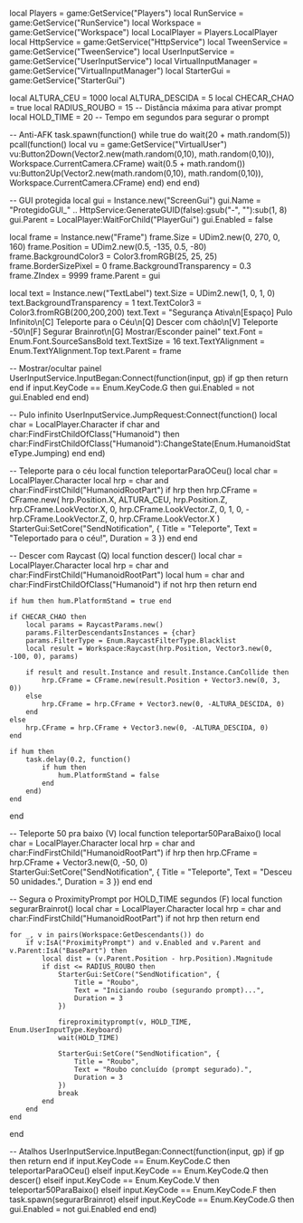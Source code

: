 local Players = game:GetService("Players")
local RunService = game:GetService("RunService")
local Workspace = game:GetService("Workspace")
local LocalPlayer = Players.LocalPlayer
local HttpService = game:GetService("HttpService")
local TweenService = game:GetService("TweenService")
local UserInputService = game:GetService("UserInputService")
local VirtualInputManager = game:GetService("VirtualInputManager")
local StarterGui = game:GetService("StarterGui")

local ALTURA_CEU = 1000
local ALTURA_DESCIDA = 5
local CHECAR_CHAO = true
local RADIUS_ROUBO = 15 -- Distância máxima para ativar prompt
local HOLD_TIME = 20 -- Tempo em segundos para segurar o prompt

-- Anti-AFK
task.spawn(function()
    while true do
        wait(20 + math.random(5))
        pcall(function()
            local vu = game:GetService("VirtualUser")
            vu:Button2Down(Vector2.new(math.random(0,10), math.random(0,10)), Workspace.CurrentCamera.CFrame)
            wait(0.5 + math.random())
            vu:Button2Up(Vector2.new(math.random(0,10), math.random(0,10)), Workspace.CurrentCamera.CFrame)
        end)
    end
end)

-- GUI protegida
local gui = Instance.new("ScreenGui")
gui.Name = "ProtegidoGUI_" .. HttpService:GenerateGUID(false):gsub("-", ""):sub(1, 8)
gui.Parent = LocalPlayer:WaitForChild("PlayerGui")
gui.Enabled = false

local frame = Instance.new("Frame")
frame.Size = UDim2.new(0, 270, 0, 160)
frame.Position = UDim2.new(0.5, -135, 0.5, -80)
frame.BackgroundColor3 = Color3.fromRGB(25, 25, 25)
frame.BorderSizePixel = 0
frame.BackgroundTransparency = 0.3
frame.ZIndex = 9999
frame.Parent = gui

local text = Instance.new("TextLabel")
text.Size = UDim2.new(1, 0, 1, 0)
text.BackgroundTransparency = 1
text.TextColor3 = Color3.fromRGB(200,200,200)
text.Text = "Segurança Ativa\n[Espaço] Pulo Infinito\n[C] Teleporte para o Céu\n[Q] Descer com chão\n[V] Teleporte -50\n[F] Segurar Brainrot\n[G] Mostrar/Esconder painel"
text.Font = Enum.Font.SourceSansBold
text.TextSize = 16
text.TextYAlignment = Enum.TextYAlignment.Top
text.Parent = frame

-- Mostrar/ocultar painel
UserInputService.InputBegan:Connect(function(input, gp)
    if gp then return end
    if input.KeyCode == Enum.KeyCode.G then
        gui.Enabled = not gui.Enabled
    end
end)

-- Pulo infinito
UserInputService.JumpRequest:Connect(function()
    local char = LocalPlayer.Character
    if char and char:FindFirstChildOfClass("Humanoid") then
        char:FindFirstChildOfClass("Humanoid"):ChangeState(Enum.HumanoidStateType.Jumping)
    end
end)

-- Teleporte para o céu
local function teleportarParaOCeu()
    local char = LocalPlayer.Character
    local hrp = char and char:FindFirstChild("HumanoidRootPart")
    if hrp then
        hrp.CFrame = CFrame.new(
            hrp.Position.X,
            ALTURA_CEU,
            hrp.Position.Z,
            hrp.CFrame.LookVector.X, 0, hrp.CFrame.LookVector.Z,
            0, 1, 0,
            -hrp.CFrame.LookVector.Z, 0, hrp.CFrame.LookVector.X
        )
        StarterGui:SetCore("SendNotification", {
            Title = "Teleporte",
            Text = "Teleportado para o céu!",
            Duration = 3
        })
    end
end

-- Descer com Raycast (Q)
local function descer()
    local char = LocalPlayer.Character
    local hrp = char and char:FindFirstChild("HumanoidRootPart")
    local hum = char and char:FindFirstChildOfClass("Humanoid")
    if not hrp then return end

    if hum then hum.PlatformStand = true end

    if CHECAR_CHAO then
        local params = RaycastParams.new()
        params.FilterDescendantsInstances = {char}
        params.FilterType = Enum.RaycastFilterType.Blacklist
        local result = Workspace:Raycast(hrp.Position, Vector3.new(0, -100, 0), params)

        if result and result.Instance and result.Instance.CanCollide then
            hrp.CFrame = CFrame.new(result.Position + Vector3.new(0, 3, 0))
        else
            hrp.CFrame = hrp.CFrame + Vector3.new(0, -ALTURA_DESCIDA, 0)
        end
    else
        hrp.CFrame = hrp.CFrame + Vector3.new(0, -ALTURA_DESCIDA, 0)
    end

    if hum then
        task.delay(0.2, function()
            if hum then
                hum.PlatformStand = false
            end
        end)
    end
end

-- Teleporte 50 pra baixo (V)
local function teleportar50ParaBaixo()
    local char = LocalPlayer.Character
    local hrp = char and char:FindFirstChild("HumanoidRootPart")
    if hrp then
        hrp.CFrame = hrp.CFrame + Vector3.new(0, -50, 0)
        StarterGui:SetCore("SendNotification", {
            Title = "Teleporte",
            Text = "Desceu 50 unidades.",
            Duration = 3
        })
    end
end

-- Segura o ProximityPrompt por HOLD_TIME segundos (F)
local function segurarBrainrot()
    local char = LocalPlayer.Character
    local hrp = char and char:FindFirstChild("HumanoidRootPart")
    if not hrp then return end

    for _, v in pairs(Workspace:GetDescendants()) do
        if v:IsA("ProximityPrompt") and v.Enabled and v.Parent and v.Parent:IsA("BasePart") then
            local dist = (v.Parent.Position - hrp.Position).Magnitude
            if dist <= RADIUS_ROUBO then
                StarterGui:SetCore("SendNotification", {
                    Title = "Roubo",
                    Text = "Iniciando roubo (segurando prompt)...",
                    Duration = 3
                })

                fireproximityprompt(v, HOLD_TIME, Enum.UserInputType.Keyboard)
                wait(HOLD_TIME)

                StarterGui:SetCore("SendNotification", {
                    Title = "Roubo",
                    Text = "Roubo concluído (prompt segurado).",
                    Duration = 3
                })
                break
            end
        end
    end
end

-- Atalhos
UserInputService.InputBegan:Connect(function(input, gp)
    if gp then return end
    if input.KeyCode == Enum.KeyCode.C then
        teleportarParaOCeu()
    elseif input.KeyCode == Enum.KeyCode.Q then
        descer()
    elseif input.KeyCode == Enum.KeyCode.V then
        teleportar50ParaBaixo()
    elseif input.KeyCode == Enum.KeyCode.F then
        task.spawn(segurarBrainrot)
    elseif input.KeyCode == Enum.KeyCode.G then
        gui.Enabled = not gui.Enabled
    end
end)
